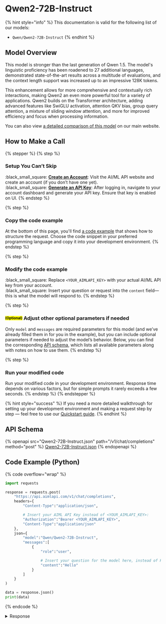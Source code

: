 # Qwen2-72B-Instruct

{% hint style="info" %}
This documentation is valid for the following list of our models:

* `Qwen/Qwen2-72B-Instruct`
{% endhint %}

## Model Overview

This model is stronger than the last generation of Qwen 1.5. The model's linguistic proficiency has been roadened to 27 additional languages, demonstrated state-of-the-art results across a multitude of evaluations, and the context length support was increased up to an impressive 128K tokens.

This enhancement allows for more comprehensive and contextually rich interactions, making Qwen2 an even more powerful tool for a variety of applications. Qwen2 builds on the Transformer architecture, adding advanced features like SwiGLU activation, attention QKV bias, group query attention, a mixture of sliding window attention, and more for improved efficiency and focus when processing information.

You can also view [a detailed comparison of this model](https://aimlapi.com/comparisons/qwen-2-vs-llama-3-comparison) on our main website.

## How to Make a Call

{% stepper %}
{% step %}
### Setup You Can’t Skip&#x20;

:black\_small\_square:  [**Create an Account**](https://aimlapi.com/app/sign-up): Visit the AI/ML API website and create an account (if you don’t have one yet).\
:black\_small\_square:  [**Generate an API Key**](https://aimlapi.com/app/keys): After logging in, navigate to your account dashboard and generate your API key. Ensure that key is enabled on UI.
{% endstep %}

{% step %}
### Copy the code example

At the bottom of this page, you'll find [a code example](Qwen2-72B-Instruct.md#code-example-python) that shows how to structure the request. Choose the code snippet in your preferred programming language and copy it into your development environment.
{% endstep %}

{% step %}
### Modify the code example

:black\_small\_square:  Replace `<YOUR_AIMLAPI_KEY>` with your actual AI/ML API key from your account.\
:black\_small\_square:  Insert your question or request into the `content` field—this is what the model will respond to.
{% endstep %}

{% step %}
### <sup><sub><mark style="background-color:yellow;">(Optional)<mark style="background-color:yellow;"><sub></sup> Adjust other optional parameters if needed

Only `model` and `messages` are required parameters for this model (and we’ve already filled them in for you in the example), but you can include optional parameters if needed to adjust the model’s behavior. Below, you can find the corresponding [API schema](Qwen2-72B-Instruct.md#api-schema), which lists all available parameters along with notes on how to use them.
{% endstep %}

{% step %}
### Run your modified code

Run your modified code in your development environment. Response time depends on various factors, but for simple prompts it rarely exceeds a few seconds.
{% endstep %}
{% endstepper %}

{% hint style="success" %}
If you need a more detailed walkthrough for setting up your development environment and making a request step by step — feel free to use our [Quickstart guide](../../../quickstart/setting-up.md).
{% endhint %}

## API Schema

{% openapi src="Qwen2-72B-Instruct.json" path="/v1/chat/completions" method="post" %}
[Qwen2-72B-Instruct.json](Qwen2-72B-Instruct.json)
{% endopenapi %}

## Code Example (Python)

{% code overflow="wrap" %}
```python
import requests

response = requests.post(
    "https://api.aimlapi.com/v1/chat/completions",
    headers={
        "Content-Type":"application/json", 

        # Insert your AIML API Key instead of <YOUR_AIMLAPI_KEY>:
        "Authorization":"Bearer <YOUR_AIMLAPI_KEY>",
        "Content-Type":"application/json"
    },
    json={
        "model":"Qwen/Qwen2-72B-Instruct",
        "messages":[
            {
                "role":"user",

                # Insert your question for the model here, instead of Hello:
                "content":"Hello"
            }
        ]
    }
)

data = response.json()
print(data)
```
{% endcode %}

<details>

<summary>Response</summary>

{% code overflow="wrap" %}
```json5
{'id': 'npK3sfS-4yUbBN-92d484e44cffefb8', 'object': 'chat.completion', 'choices': [{'index': 0, 'finish_reason': 'stop', 'logprobs': None, 'message': {'role': 'assistant', 'content': 'Hello! How can I assist you today?', 'tool_calls': []}}], 'created': 1744144190, 'model': 'Qwen/Qwen2-72B-Instruct', 'usage': {'prompt_tokens': 38, 'completion_tokens': 19, 'total_tokens': 57}}
```
{% endcode %}

</details>

